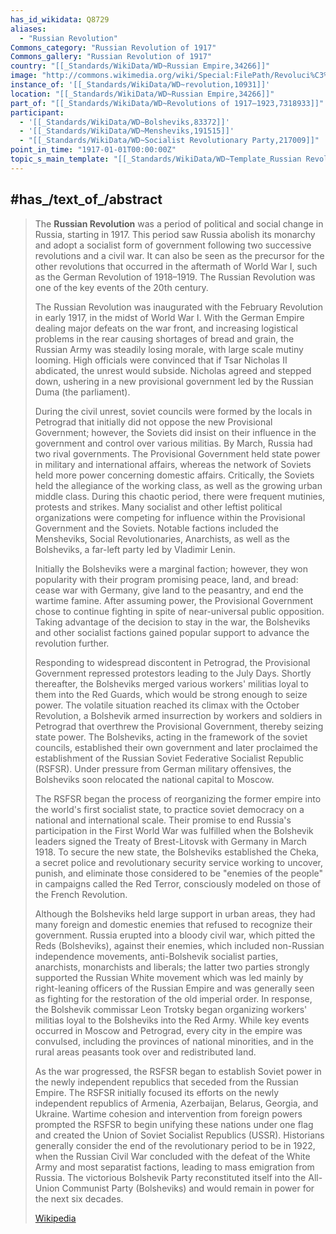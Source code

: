 ```yaml
---
has_id_wikidata: Q8729
aliases:
  - "Russian Revolution"
Commons_category: "Russian Revolution of 1917"
Commons_gallery: "Russian Revolution of 1917"
country: "[[_Standards/WikiData/WD~Russian Empire,34266]]"
image: "http://commons.wikimedia.org/wiki/Special:FilePath/Revoluci%C3%B3n-marzo-rusia--russianbolshevik00rossuoft.png"
instance_of: '[[_Standards/WikiData/WD~revolution,10931]]'
location: "[[_Standards/WikiData/WD~Russian Empire,34266]]"
part_of: "[[_Standards/WikiData/WD~Revolutions of 1917–1923,7318933]]"
participant:
  - '[[_Standards/WikiData/WD~Bolsheviks,83372]]'
  - '[[_Standards/WikiData/WD~Mensheviks,191515]]'
  - "[[_Standards/WikiData/WD~Socialist Revolutionary Party,217009]]"
point_in_time: "1917-01-01T00:00:00Z"
topic_s_main_template: "[[_Standards/WikiData/WD~Template_Russian Revolution,14398246]]"
---
```


## #has_/text_of_/abstract 

> The **Russian Revolution** was a period of political and social change in Russia, starting in 1917. This period saw Russia abolish its monarchy and adopt a socialist form of government following two successive revolutions and a civil war. It can also be seen as the precursor for the other revolutions that occurred in the aftermath of World War I, such as the German Revolution of 1918–1919. The Russian Revolution was one of the key events of the 20th century.
>
> The Russian Revolution was inaugurated with the February Revolution in early 1917, in the midst of World War I. With the German Empire dealing major defeats on the war front, and increasing logistical problems in the rear causing shortages of bread and grain, the Russian Army was steadily losing morale, with large scale mutiny looming. High officials were convinced that if Tsar Nicholas II abdicated, the unrest would subside. Nicholas agreed and stepped down, ushering in a new provisional government led by the Russian Duma (the parliament).
>
> During the civil unrest, soviet councils were formed by the locals in Petrograd that initially did not oppose the new Provisional Government; however, the Soviets did insist on their influence in the government and control over various militias. By March, Russia had two rival governments. The Provisional Government held state power in military and international affairs, whereas the network of Soviets held more power concerning domestic affairs. Critically, the Soviets held the allegiance of the working class, as well as the growing urban middle class. During this chaotic period, there were frequent mutinies, protests and strikes. Many socialist and other leftist political organizations were competing for influence within the Provisional Government and the Soviets. Notable factions included the Mensheviks, Social Revolutionaries, Anarchists, as well as the Bolsheviks, a far-left party led by Vladimir Lenin.
>
> Initially the Bolsheviks were a marginal faction; however, they won popularity with their program promising peace, land, and bread: cease war with Germany, give land to the peasantry, and end the wartime famine. After assuming power, the Provisional Government chose to continue fighting in spite of near-universal public opposition. Taking advantage of the decision to stay in the war, the Bolsheviks and other socialist factions gained popular support to advance the revolution further.
>
> Responding to widespread discontent in Petrograd, the Provisional Government repressed protestors leading to the July Days. Shortly thereafter, the Bolsheviks merged various workers' militias loyal to them into the Red Guards, which would be strong enough to seize power. The volatile situation reached its climax with the October Revolution, a Bolshevik armed insurrection by workers and soldiers in Petrograd that overthrew the Provisional Government, thereby seizing state power. The Bolsheviks, acting in the framework of the soviet councils, established their own government and later proclaimed the establishment of the Russian Soviet Federative Socialist Republic (RSFSR). Under pressure from German military offensives, the Bolsheviks soon relocated the national capital to Moscow.
>
> The RSFSR began the process of reorganizing the former empire into the world's first socialist state, to practice soviet democracy on a national and international scale. Their promise to end Russia's participation in the First World War was fulfilled when the Bolshevik leaders signed the Treaty of Brest-Litovsk with Germany in March 1918. To secure the new state, the Bolsheviks established the Cheka, a secret police and revolutionary security service working to uncover, punish, and eliminate those considered to be "enemies of the people" in campaigns called the Red Terror, consciously modeled on those of the French Revolution.
>
> Although the Bolsheviks held large support in urban areas, they had many foreign and domestic enemies that refused to recognize their government. Russia erupted into a bloody civil war, which pitted the Reds (Bolsheviks), against their enemies, which included non-Russian independence movements, anti-Bolshevik socialist parties, anarchists, monarchists and liberals; the latter two parties strongly supported the Russian White movement which was led mainly by right-leaning officers of the Russian Empire and was generally seen as fighting for the restoration of the old imperial order. In response, the Bolshevik commissar Leon Trotsky began organizing workers' militias loyal to the Bolsheviks into the Red Army. While key events occurred in Moscow and Petrograd, every city in the empire was convulsed, including the provinces of national minorities, and in the rural areas peasants took over and redistributed land.
>
> As the war progressed, the RSFSR began to establish Soviet power in the newly independent republics that seceded from the Russian Empire. The RSFSR initially focused its efforts on the newly independent republics of Armenia, Azerbaijan, Belarus, Georgia, and Ukraine. Wartime cohesion and intervention from foreign powers prompted the RSFSR to begin unifying these nations under one flag and created the Union of Soviet Socialist Republics (USSR). Historians generally consider the end of the revolutionary period to be in 1922, when the Russian Civil War concluded with the defeat of the White Army and most separatist factions, leading to mass emigration from Russia. The victorious Bolshevik Party reconstituted itself into the All-Union Communist Party (Bolsheviks) and would remain in power for the next six decades.
>
> [Wikipedia](https://en.wikipedia.org/wiki/Russian%20Revolution) 


